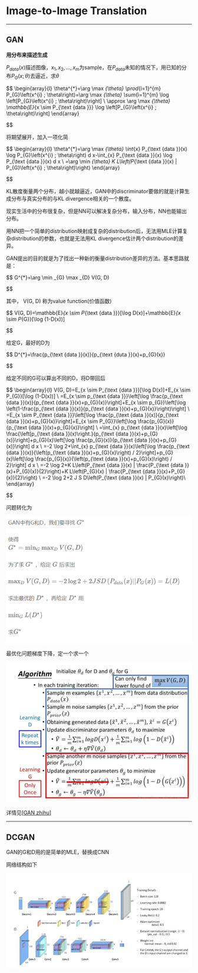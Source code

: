 # Image-to-Image Translation

---

## GAN

**用分布来描述生成**

$P_{data}(x)$描述图像，${x_1, x_2, ..., x_m}$为sample，在$P_{data}$未知的情况下，用已知的分布$P_{G}(x;\theta)$去逼近，求$\theta$

$$
\begin{array}{l}
\theta^{*}=\arg \max _{\theta} \prod_{i=1}^{m} P_{G}\left(x^{i} ; \theta\right)=\arg \max _{\theta} \sum_{i=1}^{m} \log \left\[P_{G}\left(x^{i} ; \theta\right)\right\] \\
\approx \arg \max _{\theta} \mathbb{E}_{x \sim P_{\text {data }}} \log \left\[P_{G}\left(x^{i} ; \theta\right)\right\]
\end{array}

$$

将期望展开，加入一项化简

$$
\begin{array}{l}
\theta^{*}=\arg \max _{\theta} \int_{x} P_{\text {data }}(x) \log P_{G}\left(x^{i} ; \theta\right) d x-\int_{x} P_{\text {data }}(x) \log P_{\text {data }}(x) d x \\
=\arg \min _{\theta} K L\left(P_{\text {data }}(x) \| P_{G}\left(x^{i} ; \theta\right)\right)
\end{array}

$$

KL散度衡量两个分布，越小就越逼近，GAN中的discriminator要做的就是计算生成分布与真实分布的与KL divergence相关的一个散度。

现实生活中的分布很复杂，但是NN可以解决复杂分布，输入分布，NN也能输出分布。

用NN把一个简单的distribution映射成复杂的distribution后，无法用MLE计算复杂distribution的参数，也就是无法用KL divergence估计两个distribution的差异。

GAN提出的目的就是为了找出一种新的衡量distribution差异的方法。基本思路就是：

$$
G^{*}=\arg \min _{G} \max _{D} V(G, D) 

$$

其中， V(G, D) 称为value function(价值函数) 

$$
V(G, D)=\mathbb{E}_{x \sim P_{\text {data }}}[\log D(x)]+\mathbb{E}_{x \sim P_{G}}[\log (1-D(x))]

$$

给定G，最好的D为

$$
D^{*}=\frac{p_{\text {data }}(x)}{p_{\text {duta }}(x)+p_{G}(x)}

$$

给定不同的G可以算出不同的D，将D带回后

$$
\begin{array}{l}
V(G, D)=E_{x \sim P_{\text {data }}}[\log D(x)]+E_{x \sim P_{G}}[\log (1-D(x))] \\
=E_{x \sim p_{\text {data }}}\left[\log \frac{p_{\text {data }}(x)}{p_{\text {data }}(x)+p_{G}(x)}\right]+E_{x \sim p_{G}}\left[\log \left(1-\frac{p_{\text {data }}(x)}{p_{\text {data }}(x)+p_{G}(x)}\right)\right] \\
=E_{x \sim P_{\text {data }}}\left[\log \frac{p_{\text {data }}(x)}{p_{\text {data }}(x)+p_{G}(x)}\right]+E_{x \sim P_{G}}\left[\log \frac{p_{G}(x)}{p_{\text {data }}(x)+p_{G}(x)}\right] \\
=\int_{x} p_{\text {data }}(x)\left[\log \frac{\left[p_{\text {data }}(x)\right.}{p_{\text {data }}(x)+p_{G}(x)}\right]+p_{G}(x)\left[\log \frac{p_{G}(x)}{p_{\text {data }}(x)+p_{G}(x)}\right] d x \\
=-2 \log 2+\int_{x} p_{\text {data }}(x)\left[\log \frac{p_{\text {data }}(x)}{\left(p_{\text {data }}(x)+p_{G}(x)\right) / 2}\right]+p_{G}(x)\left[\log \frac{p_{G}(x)}{\left(p_{\text {data }}(x)+p_{G}(x)\right) / 2}\right] d x \\
=-2 \log 2+K L\left(P_{\text {data }}(x) \| \frac{P_{\text {data }}(x)+P_{G}(x)}{2}\right)+K L\left(P_{G}(x) \| \frac{P_{\text {data }}(x)+P_{G}(x)}{2}\right) \\
=-2 \log 2+2 J S D\left(P_{\text {data }}(x) \| P_{G}(x)\right)\\
\end{array}

$$

问题转化为

<img src="https://raw.githubusercontent.com/CalcuLuUus/pics/main/20220916165007.png"/>

最优化问题梯度下降，定一个求一个

<img src="https://raw.githubusercontent.com/CalcuLuUus/pics/main/20220916165136.png"/>

详情见[[GAN zhihu](https://zhuanlan.zhihu.com/p/34560149)]

---

## DCGAN

GAN的G和D用的是简单的MLE，替换成CNN

网络结构如下

<img src="https://raw.githubusercontent.com/CalcuLuUus/pics/main/20220916165312.png"/>

